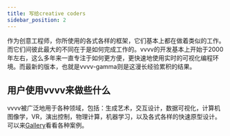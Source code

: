 ```yaml
---
title: 写给creative coders
sidebar_position: 2
---
```


作为创意工程师，你所使用的各式各样的框架，它们基本上都在做着类似的工作。而它们间彼此最大的不同在于是如何完成工作的。vvvv的开发基本上开始于2000年左右，这么多年来一直专注于如何更方便，更快速地使用实时的可视化编程环境。而最新的版本，也就是vvvv-gamma则是这漫长经验累积的结果。

## 用户使用vvvv来做些什么

vvvv被广泛地用于各种领域，包括：生成艺术，交互设计，数据可视化，计算机图像学，VR，演出控制，物理计算，机器学习，以及各式各样的快速原型设计。可以来[Gallery](https://visualprogramming.net/#Gallery)看看各种案例。